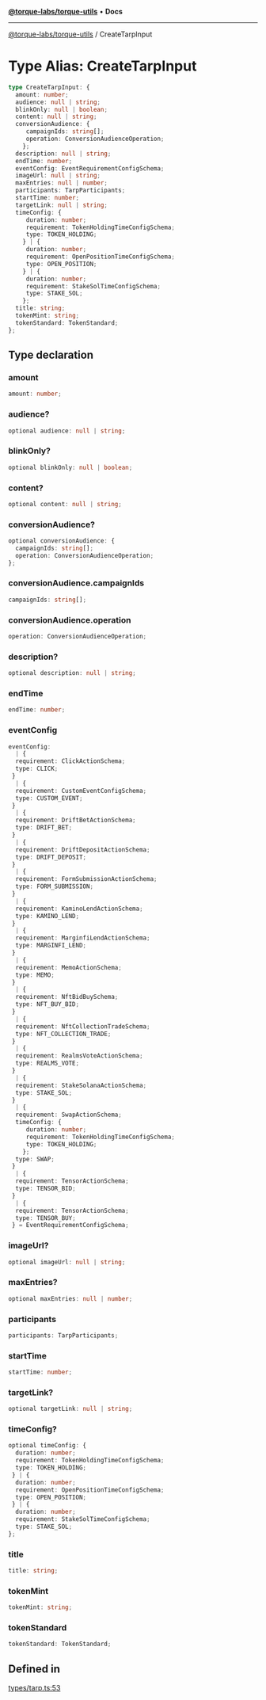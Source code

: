 [**@torque-labs/torque-utils**](../README.md) • **Docs**

***

[@torque-labs/torque-utils](../README.md) / CreateTarpInput

# Type Alias: CreateTarpInput

```ts
type CreateTarpInput: {
  amount: number;
  audience: null | string;
  blinkOnly: null | boolean;
  content: null | string;
  conversionAudience: {
     campaignIds: string[];
     operation: ConversionAudienceOperation;
    };
  description: null | string;
  endTime: number;
  eventConfig: EventRequirementConfigSchema;
  imageUrl: null | string;
  maxEntries: null | number;
  participants: TarpParticipants;
  startTime: number;
  targetLink: null | string;
  timeConfig: {
     duration: number;
     requirement: TokenHoldingTimeConfigSchema;
     type: TOKEN_HOLDING;
    } | {
     duration: number;
     requirement: OpenPositionTimeConfigSchema;
     type: OPEN_POSITION;
    } | {
     duration: number;
     requirement: StakeSolTimeConfigSchema;
     type: STAKE_SOL;
    };
  title: string;
  tokenMint: string;
  tokenStandard: TokenStandard;
};
```

## Type declaration

### amount

```ts
amount: number;
```

### audience?

```ts
optional audience: null | string;
```

### blinkOnly?

```ts
optional blinkOnly: null | boolean;
```

### content?

```ts
optional content: null | string;
```

### conversionAudience?

```ts
optional conversionAudience: {
  campaignIds: string[];
  operation: ConversionAudienceOperation;
};
```

### conversionAudience.campaignIds

```ts
campaignIds: string[];
```

### conversionAudience.operation

```ts
operation: ConversionAudienceOperation;
```

### description?

```ts
optional description: null | string;
```

### endTime

```ts
endTime: number;
```

### eventConfig

```ts
eventConfig: 
  | {
  requirement: ClickActionSchema;
  type: CLICK;
 }
  | {
  requirement: CustomEventConfigSchema;
  type: CUSTOM_EVENT;
 }
  | {
  requirement: DriftBetActionSchema;
  type: DRIFT_BET;
 }
  | {
  requirement: DriftDepositActionSchema;
  type: DRIFT_DEPOSIT;
 }
  | {
  requirement: FormSubmissionActionSchema;
  type: FORM_SUBMISSION;
 }
  | {
  requirement: KaminoLendActionSchema;
  type: KAMINO_LEND;
 }
  | {
  requirement: MarginfiLendActionSchema;
  type: MARGINFI_LEND;
 }
  | {
  requirement: MemoActionSchema;
  type: MEMO;
 }
  | {
  requirement: NftBidBuySchema;
  type: NFT_BUY_BID;
 }
  | {
  requirement: NftCollectionTradeSchema;
  type: NFT_COLLECTION_TRADE;
 }
  | {
  requirement: RealmsVoteActionSchema;
  type: REALMS_VOTE;
 }
  | {
  requirement: StakeSolanaActionSchema;
  type: STAKE_SOL;
 }
  | {
  requirement: SwapActionSchema;
  timeConfig: {
     duration: number;
     requirement: TokenHoldingTimeConfigSchema;
     type: TOKEN_HOLDING;
    };
  type: SWAP;
 }
  | {
  requirement: TensorActionSchema;
  type: TENSOR_BID;
 }
  | {
  requirement: TensorActionSchema;
  type: TENSOR_BUY;
 } = EventRequirementConfigSchema;
```

### imageUrl?

```ts
optional imageUrl: null | string;
```

### maxEntries?

```ts
optional maxEntries: null | number;
```

### participants

```ts
participants: TarpParticipants;
```

### startTime

```ts
startTime: number;
```

### targetLink?

```ts
optional targetLink: null | string;
```

### timeConfig?

```ts
optional timeConfig: {
  duration: number;
  requirement: TokenHoldingTimeConfigSchema;
  type: TOKEN_HOLDING;
 } | {
  duration: number;
  requirement: OpenPositionTimeConfigSchema;
  type: OPEN_POSITION;
 } | {
  duration: number;
  requirement: StakeSolTimeConfigSchema;
  type: STAKE_SOL;
};
```

### title

```ts
title: string;
```

### tokenMint

```ts
tokenMint: string;
```

### tokenStandard

```ts
tokenStandard: TokenStandard;
```

## Defined in

[types/tarp.ts:53](https://github.com/torque-labs/torque-utils/blob/fcba00c7b8994c0932484e8f489988b91291c603/types/tarp.ts#L53)
